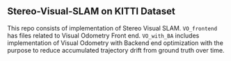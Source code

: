 ## Stereo-Visual-SLAM on KITTI Dataset

This repo consists of implementation of Stereo Visual SLAM. ` VO_frontend ` has files related to Visual Odometry Front end. ` VO_with_BA ` includes implementation of Visual Odometry with Backend end optimization with the purpose to reduce accumulated trajectory drift from ground truth over time.





  

